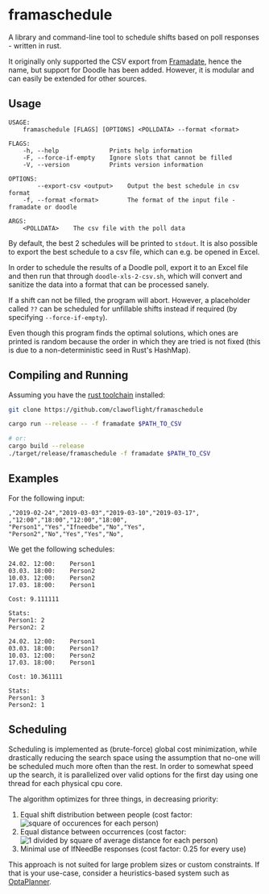 # framaschedule
A library and command-line tool to schedule shifts based on poll responses - written in rust.

It originally only supported the CSV export from [Framadate](https://framadate.org/), hence the name, but support for Doodle has been added.
However, it is modular and can easily be extended for other sources.

## Usage

```
USAGE:
    framaschedule [FLAGS] [OPTIONS] <POLLDATA> --format <format>

FLAGS:
    -h, --help              Prints help information
    -F, --force-if-empty    Ignore slots that cannot be filled
    -V, --version           Prints version information

OPTIONS:
        --export-csv <output>    Output the best schedule in csv format
    -f, --format <format>        The format of the input file - framadate or doodle

ARGS:
    <POLLDATA>    The csv file with the poll data
```

By default, the best 2 schedules will be printed to `stdout`.
It is also possible to export the best schedule to a csv file, which can e.g. be opened in Excel.

In order to schedule the results of a Doodle poll, export it to an Excel file and then run that through `doodle-xls-2-csv.sh`, which will convert and sanitize the data into a format that can be processed sanely.

If a shift can not be filled, the program will abort. However, a placeholder called `??` can be scheduled for unfillable shifts instead if required (by specifying `--force-if-empty`).

Even though this program finds the optimal solutions, which ones are printed is random because the order in which they are tried is not fixed (this is due to a non-deterministic seed in Rust's HashMap).


## Compiling and Running
Assuming you have the [rust toolchain](https://rustup.rs/) installed:

```bash
git clone https://github.com/clawoflight/framaschedule

cargo run --release -- -f framadate $PATH_TO_CSV

# or:
cargo build --release
./target/release/framaschedule -f framadate $PATH_TO_CSV
```



## Examples
For the following input:

``` csv
,"2019-02-24","2019-03-03","2019-03-10","2019-03-17",
,"12:00","18:00","12:00","18:00",
"Person1","Yes","Ifneedbe","No","Yes",
"Person2","No","Yes","Yes","No",
```

We get the following schedules:

```
24.02. 12:00:    Person1
03.03. 18:00:    Person2
10.03. 12:00:    Person2
17.03. 18:00:    Person1

Cost: 9.111111

Stats:
Person1: 2
Person2: 2

24.02. 12:00:    Person1
03.03. 18:00:    Person1?
10.03. 12:00:    Person2
17.03. 18:00:    Person1

Cost: 10.361111

Stats:
Person1: 3
Person2: 1

```


## Scheduling
Scheduling is implemented as (brute-force) global cost minimization, while drastically reducing the search space using the assumption that no-one will be scheduled much more often than the rest.
In order to somewhat speed up the search, it is parallelized over valid options for the first day using one thread for each physical cpu core.

The algorithm optimizes for three things, in decreasing priority:

1. Equal shift distribution between people (cost factor: ![square of occurences for each person](http://www.sciweavers.org/upload/Tex2Img_1550579799/eqn.png))
2. Equal distance between occurrences (cost factor: ![1 divided by square of average distance for each person](http://www.sciweavers.org/upload/Tex2Img_1550579726/eqn.png))
3. Minimal use of IfNeedBe responses (cost factor: 0.25 for every use)

This approach is not suited for large problem sizes or custom constraints.
If that is your use-case, consider a heuristics-based system such as [OptaPlanner](https://www.optaplanner.org/).
